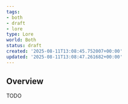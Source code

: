```yaml
---
tags:
- both
- draft
- lore
type: Lore
world: Both
status: draft
created: '2025-08-11T13:08:45.752007+00:00'
updated: '2025-08-11T13:08:47.261682+00:00'
---
```



## Overview

TODO
